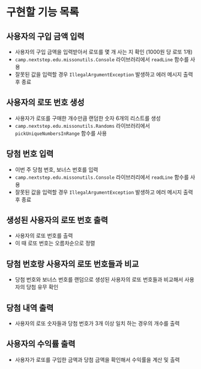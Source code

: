 # 구현할 기능 목록

## 사용자의 구입 금액 입력
- 사용자의 구입 금액을 입력받아서 로또를 몇 개 사는 지 확인 (1000원 당 로또 1개)
- `camp.nextstep.edu.missonutils.Console` 라이브러리에서 `readLine` 함수를 사용
- 잘못된 값을 입력할 경우 `IllegalArgumentException` 발생하고 에러 메시지 출력 후 종료

## 사용자의 로또 번호 생성
- 사용자가 로또를 구매한 개수만큼 랜덤한 숫자 6개의 리스트를 생성
- `camp.nextstep.edu.missonutils.Randoms` 라이브러리에서
  `pickUniqueNumbersInRange` 함수를 사용

## 당첨 번호 입력
- 이번 주 당첨 번호, 보너스 번호를 입력
- `camp.nextstep.edu.missonutils.Console` 라이브러리에서 `readLine` 함수를 사용
- 잘못된 값을 입력할 경우 `IllegalArgumentException` 발생하고 에러 메시지 출력 후 종료

## 생성된 사용자의 로또 번호 출력
- 사용자의 로또 번호를 출력
- 이 때 로또 번호는 오름차순으로 정렬

## 당첨 번호랑 사용자의 로또 번호들과 비교
- 당첨 번호와 보너스 번호를 랜덤으로 생성된 사용자의 로또 번호들과
    비교해서 사용자의 당첨 유무 확인

## 당첨 내역 출력
- 사용자의 로또 숫자들과 당첨 번호가 3개 이상 일치 하는 경우의 개수를 출력

## 사용자의 수익률 출력
- 사용자가 로또를 구입한 금액과 당첨 금액을 확인해서 수익률을 계산 및 출력